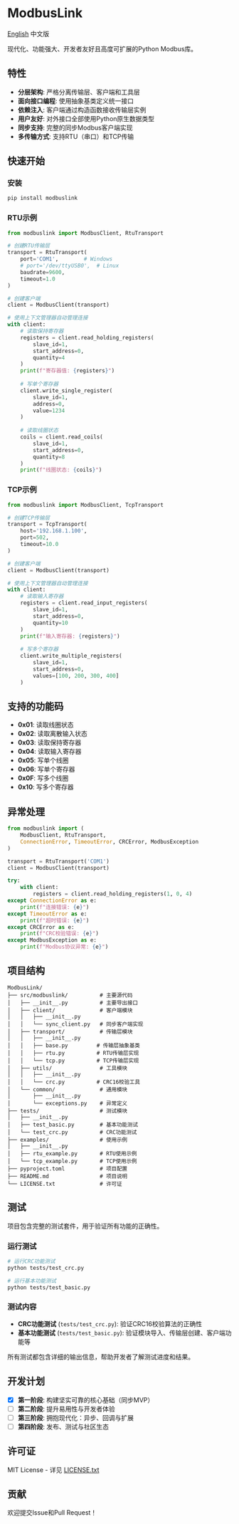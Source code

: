 # ModbusLink

[English](README.md) 中文版

现代化、功能强大、开发者友好且高度可扩展的Python Modbus库。

## 特性

- **分层架构**: 严格分离传输层、客户端和工具层
- **面向接口编程**: 使用抽象基类定义统一接口
- **依赖注入**: 客户端通过构造函数接收传输层实例
- **用户友好**: 对外接口全部使用Python原生数据类型
- **同步支持**: 完整的同步Modbus客户端实现
- **多传输方式**: 支持RTU（串口）和TCP传输

## 快速开始

### 安装

```bash
pip install modbuslink
```

### RTU示例

```python
from modbuslink import ModbusClient, RtuTransport

# 创建RTU传输层
transport = RtuTransport(
    port='COM1',        # Windows
    # port='/dev/ttyUSB0',  # Linux
    baudrate=9600,
    timeout=1.0
)

# 创建客户端
client = ModbusClient(transport)

# 使用上下文管理器自动管理连接
with client:
    # 读取保持寄存器
    registers = client.read_holding_registers(
        slave_id=1,
        start_address=0,
        quantity=4
    )
    print(f"寄存器值: {registers}")
    
    # 写单个寄存器
    client.write_single_register(
        slave_id=1,
        address=0,
        value=1234
    )
    
    # 读取线圈状态
    coils = client.read_coils(
        slave_id=1,
        start_address=0,
        quantity=8
    )
    print(f"线圈状态: {coils}")
```

### TCP示例

```python
from modbuslink import ModbusClient, TcpTransport

# 创建TCP传输层
transport = TcpTransport(
    host='192.168.1.100',
    port=502,
    timeout=10.0
)

# 创建客户端
client = ModbusClient(transport)

# 使用上下文管理器自动管理连接
with client:
    # 读取输入寄存器
    registers = client.read_input_registers(
        slave_id=1,
        start_address=0,
        quantity=10
    )
    print(f"输入寄存器: {registers}")
    
    # 写多个寄存器
    client.write_multiple_registers(
        slave_id=1,
        start_address=0,
        values=[100, 200, 300, 400]
    )
```

## 支持的功能码

- **0x01**: 读取线圈状态
- **0x02**: 读取离散输入状态
- **0x03**: 读取保持寄存器
- **0x04**: 读取输入寄存器
- **0x05**: 写单个线圈
- **0x06**: 写单个寄存器
- **0x0F**: 写多个线圈
- **0x10**: 写多个寄存器

## 异常处理

```python
from modbuslink import (
    ModbusClient, RtuTransport,
    ConnectionError, TimeoutError, CRCError, ModbusException
)

transport = RtuTransport('COM1')
client = ModbusClient(transport)

try:
    with client:
        registers = client.read_holding_registers(1, 0, 4)
except ConnectionError as e:
    print(f"连接错误: {e}")
except TimeoutError as e:
    print(f"超时错误: {e}")
except CRCError as e:
    print(f"CRC校验错误: {e}")
except ModbusException as e:
    print(f"Modbus协议异常: {e}")
```

## 项目结构

```
ModbusLink/
├── src/modbuslink/          # 主要源代码
│   ├── __init__.py          # 主要导出接口
│   ├── client/              # 客户端模块
│   │   ├── __init__.py
│   │   └── sync_client.py   # 同步客户端实现
│   ├── transport/           # 传输层模块
│   │   ├── __init__.py
│   │   ├── base.py         # 传输层抽象基类
│   │   ├── rtu.py          # RTU传输层实现
│   │   └── tcp.py          # TCP传输层实现
│   ├── utils/               # 工具模块
│   │   ├── __init__.py
│   │   └── crc.py          # CRC16校验工具
│   └── common/              # 通用模块
│       ├── __init__.py
│       └── exceptions.py    # 异常定义
├── tests/                   # 测试模块
│   ├── __init__.py
│   ├── test_basic.py        # 基本功能测试
│   └── test_crc.py          # CRC功能测试
├── examples/                # 使用示例
│   ├── __init__.py
│   ├── rtu_example.py       # RTU使用示例
│   └── tcp_example.py       # TCP使用示例
├── pyproject.toml           # 项目配置
├── README.md                # 项目说明
└── LICENSE.txt              # 许可证
```

## 测试

项目包含完整的测试套件，用于验证所有功能的正确性。

### 运行测试

```bash
# 运行CRC功能测试
python tests/test_crc.py

# 运行基本功能测试
python tests/test_basic.py
```

### 测试内容

- **CRC功能测试** (`tests/test_crc.py`): 验证CRC16校验算法的正确性
- **基本功能测试** (`tests/test_basic.py`): 验证模块导入、传输层创建、客户端功能等

所有测试都包含详细的输出信息，帮助开发者了解测试进度和结果。

## 开发计划

- [x] **第一阶段**: 构建坚实可靠的核心基础（同步MVP）
- [ ] **第二阶段**: 提升易用性与开发者体验
- [ ] **第三阶段**: 拥抱现代化：异步、回调与扩展
- [ ] **第四阶段**: 发布、测试与社区生态

## 许可证

MIT License - 详见 [LICENSE.txt](LICENSE.txt)

## 贡献

欢迎提交Issue和Pull Request！
